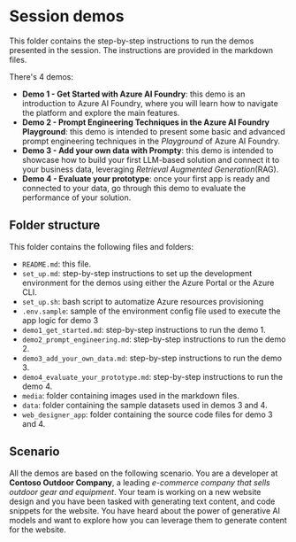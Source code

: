 # Session demos

This folder contains the step-by-step instructions to run the demos presented in the session. The instructions are provided in the markdown files.

There's 4 demos:

- **Demo 1 - Get Started with Azure AI Foundry**: this demo is an introduction to Azure AI Foundry, where you will learn how to navigate the platform and explore the main features.
- **Demo 2 - Prompt Engineering Techniques in the Azure AI Foundry Playground**: this demo is intended to present some basic and advanced prompt engineering techniques in the *Playground* of Azure AI Foundry.
- **Demo 3 - Add your own data with Prompty**: this demo is intended to showcase how to build your first LLM-based solution and connect it to your business data, leveraging *Retrieval Augmented Generation*(RAG).
- **Demo 4 - Evaluate your prototype**: once your first app is ready and connected to your data, go through this demo to evaluate the performance of your solution.

## Folder structure

This folder contains the following files and folders:

- `README.md`: this file.
- `set_up.md`: step-by-step instructions to set up the development environment for the demos using either the Azure Portal or the Azure CLI.
- `set_up.sh`: bash script to automatize Azure resources provisioning
- `.env.sample`: sample of the environment config file used to execute the app logic for demo 3 
- `demo1_get_started.md`: step-by-step instructions to run the demo 1.
- `demo2_prompt_engineering.md`: step-by-step instructions to run the demo 2.
- `demo3_add_your_own_data.md`: step-by-step instructions to run the demo 3.
- `demo4_evaluate_your_prototype.md`: step-by-step instructions to run the demo 4.
- `media`: folder containing images used in the markdown files.
- `data`: folder containing the sample datasets used in demos 3 and 4.
- `web_designer_app`: folder containing the source code files for demo 3 and 4. 

## Scenario

All the demos are based on the following scenario.
You are a developer at **Contoso Outdoor Company**, a leading *e-commerce company that sells outdoor gear and equipment*. Your team is working on a new website design and you have been tasked with generating text content, and code snippets for the website. You have heard about the power of generative AI models and want to explore how you can leverage them to generate content for the website.
